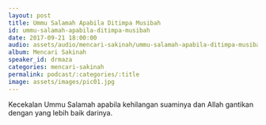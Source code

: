 ```yaml
---
layout: post
title: Ummu Salamah Apabila Ditimpa Musibah
id: ummu-salamah-apabila-ditimpa-musibah
date: 2017-09-21 18:00:00
audio: assets/audio/mencari-sakinah/ummu-salamah-apabila-ditimpa-musibah.mp3
album: Mencari Sakinah
speaker_id: drmaza
categories: mencari-sakinah
permalink: podcast/:categories/:title
image: assets/images/pic01.jpg
---
```


Kecekalan Ummu Salamah apabila kehilangan suaminya dan Allah gantikan dengan yang lebih baik darinya. 
